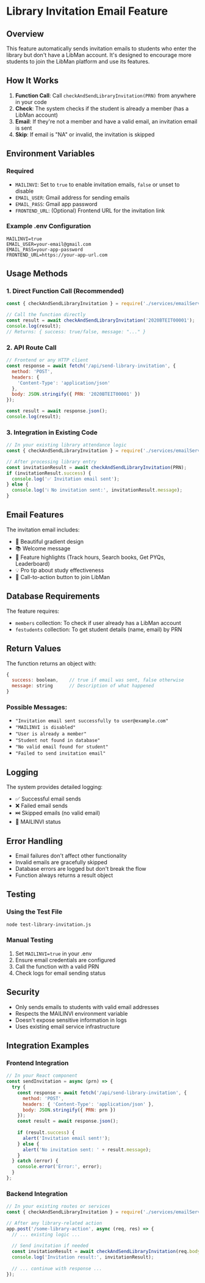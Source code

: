 # Library Invitation Email Feature

## Overview
This feature automatically sends invitation emails to students who enter the library but don't have a LibMan account. It's designed to encourage more students to join the LibMan platform and use its features.

## How It Works

1. **Function Call**: Call `checkAndSendLibraryInvitation(PRN)` from anywhere in your code
2. **Check**: The system checks if the student is already a member (has a LibMan account)
3. **Email**: If they're not a member and have a valid email, an invitation email is sent
4. **Skip**: If email is "NA" or invalid, the invitation is skipped

## Environment Variables

### Required
- `MAILINVI`: Set to `true` to enable invitation emails, `false` or unset to disable
- `EMAIL_USER`: Gmail address for sending emails
- `EMAIL_PASS`: Gmail app password
- `FRONTEND_URL`: (Optional) Frontend URL for the invitation link

### Example .env Configuration
```env
MAILINVI=true
EMAIL_USER=your-email@gmail.com
EMAIL_PASS=your-app-password
FRONTEND_URL=https://your-app-url.com
```

## Usage Methods

### 1. Direct Function Call (Recommended)
```javascript
const { checkAndSendLibraryInvitation } = require('./services/emailService');

// Call the function directly
const result = await checkAndSendLibraryInvitation('2020BTEIT00001');
console.log(result);
// Returns: { success: true/false, message: "..." }
```

### 2. API Route Call
```javascript
// Frontend or any HTTP client
const response = await fetch('/api/send-library-invitation', {
  method: 'POST',
  headers: {
    'Content-Type': 'application/json'
  },
  body: JSON.stringify({ PRN: '2020BTEIT00001' })
});

const result = await response.json();
console.log(result);
```

### 3. Integration in Existing Code
```javascript
// In your existing library attendance logic
const { checkAndSendLibraryInvitation } = require('./services/emailService');

// After processing library entry
const invitationResult = await checkAndSendLibraryInvitation(PRN);
if (invitationResult.success) {
  console.log('✅ Invitation email sent');
} else {
  console.log('ℹ️ No invitation sent:', invitationResult.message);
}
```

## Email Features

The invitation email includes:
- 🎨 Beautiful gradient design
- 📚 Welcome message
- 🚀 Feature highlights (Track hours, Search books, Get PYQs, Leaderboard)
- 💡 Pro tip about study effectiveness
- 🎉 Call-to-action button to join LibMan

## Database Requirements

The feature requires:
- `members` collection: To check if user already has a LibMan account
- `festudents` collection: To get student details (name, email) by PRN

## Return Values

The function returns an object with:
```javascript
{
  success: boolean,    // true if email was sent, false otherwise
  message: string      // Description of what happened
}
```

### Possible Messages:
- `"Invitation email sent successfully to user@example.com"`
- `"MAILINVI is disabled"`
- `"User is already a member"`
- `"Student not found in database"`
- `"No valid email found for student"`
- `"Failed to send invitation email"`

## Logging

The system provides detailed logging:
- ✅ Successful email sends
- ❌ Failed email sends
- ⏭️ Skipped emails (no valid email)
- 📧 MAILINVI status

## Error Handling

- Email failures don't affect other functionality
- Invalid emails are gracefully skipped
- Database errors are logged but don't break the flow
- Function always returns a result object

## Testing

### Using the Test File
```bash
node test-library-invitation.js
```

### Manual Testing
1. Set `MAILINVI=true` in your .env
2. Ensure email credentials are configured
3. Call the function with a valid PRN
4. Check logs for email sending status

## Security

- Only sends emails to students with valid email addresses
- Respects the MAILINVI environment variable
- Doesn't expose sensitive information in logs
- Uses existing email service infrastructure

## Integration Examples

### Frontend Integration
```javascript
// In your React component
const sendInvitation = async (prn) => {
  try {
    const response = await fetch('/api/send-library-invitation', {
      method: 'POST',
      headers: { 'Content-Type': 'application/json' },
      body: JSON.stringify({ PRN: prn })
    });
    const result = await response.json();
    
    if (result.success) {
      alert('Invitation email sent!');
    } else {
      alert('No invitation sent: ' + result.message);
    }
  } catch (error) {
    console.error('Error:', error);
  }
};
```

### Backend Integration
```javascript
// In your existing routes or services
const { checkAndSendLibraryInvitation } = require('./services/emailService');

// After any library-related action
app.post('/some-library-action', async (req, res) => {
  // ... existing logic ...
  
  // Send invitation if needed
  const invitationResult = await checkAndSendLibraryInvitation(req.body.PRN);
  console.log('Invitation result:', invitationResult);
  
  // ... continue with response ...
});
```

